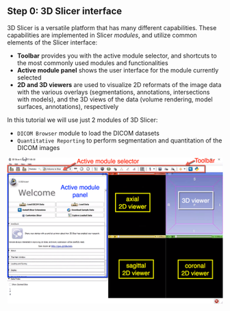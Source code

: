 ## Step 0: 3D Slicer interface

3D Slicer is a versatile platform that has many different capabilities. These capabilities are implemented in Slicer _modules_, and utilize common elements of the Slicer interface:

* **Toolbar** provides you with the active module selector, and shortcuts to the most commonly used modules and functionalities
* **Active module panel** shows the user interface for the module currently selected
* **2D and 3D viewers** are used to visualize 2D reformats of the image data with the various overlays (segmentations, annotations, intersections with models), and the 3D views of the data (volume rendering, model surfaces, annotations), respectively

In this tutorial we will use just 2 modules of 3D Slicer: 
* `DICOM Browser` module to load the DICOM datasets
* `Quantitative Reporting` to perform segmentation and quantitation of the DICOM images

![](/gitbook/assets/slicer-ui.png)